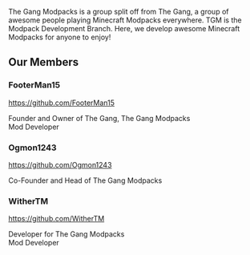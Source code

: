 The Gang Modpacks is a group split off from The Gang, a group of awesome people playing Minecraft Modpacks everywhere. TGM is the Modpack Development Branch. Here, we develop awesome Minecraft Modpacks for anyone to enjoy! 

## Our Members

### FooterMan15
https://github.com/FooterMan15

Founder and Owner of The Gang, The Gang Modpacks  
Mod Developer

### Ogmon1243
https://github.com/Ogmon1243

Co-Founder and Head of The Gang Modpacks

### WitherTM
https://github.com/WitherTM

Developer for The Gang Modpacks   
Mod Developer
